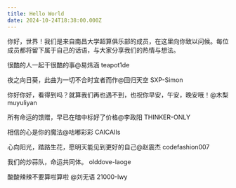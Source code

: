 ```yaml
---
title: Hello World
date: 2024-10-24T18:38:00.000Z
---
```


你好，世界！我们是来自南昌大学超算俱乐部的成员，在这里向你致以问候。每位成员都将留下属于自己的话语，与大家分享我们的热情与想法。

[](https://hexo.io/docs/one-command-deployment.html)很酷的人一起干很酷的事@易炜涵 teapot1de

[](https://hexo.io/docs/one-command-deployment.html)夜之向日葵，此曲为一切不合时宜者而作@回归天空 SXP-Simon

[](https://hexo.io/docs/one-command-deployment.html)你好你好，看得到吗？就算我们再也遇不到，也祝你早安，午安，晚安哦！@木梨 muyuliyan

[](https://hexo.io/docs/one-command-deployment.html)所有命运的馈赠，早已在暗中标好了价格@李政阳 THINKER-ONLY

[](https://hexo.io/docs/one-command-deployment.html)相信的心是你的魔法@咕嘟彩彩 CAICAIIs

[](https://hexo.io/docs/one-command-deployment.html)心向阳光，踏路生花，愿明天能见到更好的自己@赵震杰 codefashion007

[](https://hexo.io/docs/one-command-deployment.html)我们的炒蒜队，命运共同体。 olddove-laoge

[](https://hexo.io/docs/one-command-deployment.html)酸酸辣辣不要算啦算啦 @刘无语 21000-lwy